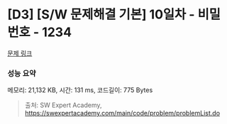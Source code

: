 # [D3] [S/W 문제해결 기본] 10일차 - 비밀번호 - 1234 

[문제 링크](https://swexpertacademy.com/main/code/problem/problemDetail.do?contestProbId=AV14_DEKAJcCFAYD) 

### 성능 요약

메모리: 21,132 KB, 시간: 131 ms, 코드길이: 775 Bytes



> 출처: SW Expert Academy, https://swexpertacademy.com/main/code/problem/problemList.do